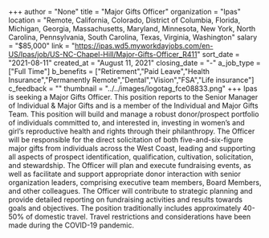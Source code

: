 +++
author = "None"
title = "Major Gifts Officer"
organization = "Ipas"
location = "Remote, California, Colorado, District of Columbia, Florida, Michigan, Georgia, Massachusetts, Maryland, Minnesota, New York, North Carolina, Pennsylvania, South Carolina, Texas, Virginia, Washington"
salary = "$85,000"
link = "https://ipas.wd5.myworkdayjobs.com/en-US/Ipas/job/US-NC-Chapel-Hill/Major-Gifts-Officer_R411"
sort_date = "2021-08-11"
created_at = "August 11, 2021"
closing_date = "-"
a_job_type = ["Full Time"]
b_benefits = ["Retirement","Paid Leave","Health Insurance","Permanently Remote","Dental","Vision","FSA","Life insurance"]
c_feedback = ""
thumbnail = "../../images/logotag_fce08833.png"
+++
Ipas is seeking a Major Gifts Officer. This position reports to the Senior Manager of Individual & Major Gifts and is a member of the Individual and Major Gifts Team. This position will build and manage a robust donor/prospect portfolio of individuals committed to, and interested in, investing in women’s and girl’s reproductive health and rights through their philanthropy. The Officer will be responsible for the direct solicitation of both five-and-six-figure major gifts from individuals across the West Coast, leading and supporting all aspects of prospect identification, qualification, cultivation, solicitation, and stewardship. The Officer will plan and execute fundraising events, as well as facilitate and support appropriate donor interaction with senior organization leaders, comprising executive team members, Board Members, and other colleagues. The Officer will contribute to strategic planning and provide detailed reporting on fundraising activities and results towards goals and objectives. The position traditionally includes approximately 40-50% of domestic travel. Travel restrictions and considerations have been made during the COVID-19 pandemic.